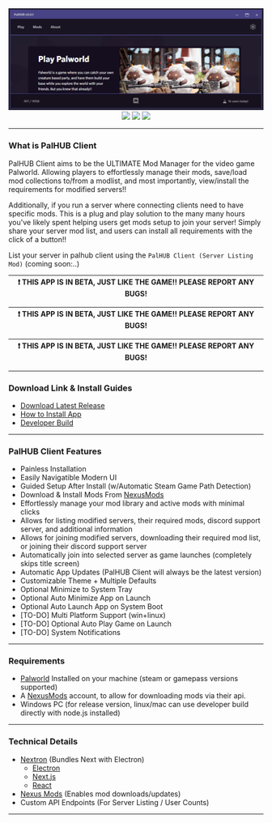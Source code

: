 

<div align="center">
    <img style="max-height: 256px; width: auto;" src="resources/palhub-client-header.png" title="Main Logo" />
    <div class="row">
        <img src="https://img.shields.io/github/downloads/Dekita/palhub-client/total?style=for-the-badge&logo=github">
        <a class="mx-2" href="https://discord.gg/WyTdramBkm" target="new">
        <img src="https://img.shields.io/discord/1132980259596271657?logo=discord&style=for-the-badge&logoColor=e4e4e4&label=Support%20Server"></a>
        <img src="https://img.shields.io/github/stars/Dekita/palhub-client?style=for-the-badge&logo=apache%20spark&logoColor=e4e4e4">
    </div>
</div>
<hr class="mt-1">


### What is PalHUB Client
PalHUB Client aims to be the ULTIMATE Mod Manager for the video game Palworld. Allowing players to effortlessly manage their mods, save/load mod collections to/from a modlist, and most importantly, view/install the requirements for modified servers!! 

Additionally, if you run a server where connecting clients need to have specific mods. This is a plug and play solution to the many many hours you've likely spent helping users get mods setup to join your server! Simply share your server mod list, and users can install all requirements with the click of a button!! 

List your server in palhub client using the `PalHUB Client (Server Listing Mod)` (coming soon:..)

| :exclamation: THIS APP IS IN BETA, JUST LIKE THE GAME!! PLEASE REPORT ANY BUGS! |
|---|

| :exclamation: THIS APP IS IN BETA, JUST LIKE THE GAME!! PLEASE REPORT ANY BUGS! |
|---|

| :exclamation: THIS APP IS IN BETA, JUST LIKE THE GAME!! PLEASE REPORT ANY BUGS! |
|---|
<hr class="mt-1">


### Download Link & Install Guides
- [Download Latest Release](./releases)
- [How to Install App](./resources/readme/install.md)
- [Developer Build](./resources/readme/install-dev.md)
<hr class="mt-1">


### PalHUB Client Features
- Painless Installation 
- Easily Navigatible Modern UI 
- Guided Setup After Install (w/Automatic Steam Game Path Detection)
- Download & Install Mods From [NexusMods](https://www.nexusmods.com/)
- Effortlessly manage your mod library and active mods with minimal clicks 
- Allows for listing modified servers, their required mods, discord support server, and additional information 
- Allows for joining modified servers, downloading their required mod list, or joining their discord support server
- Automatically join into selected server as game launches (completely skips title screen) 
- Automatic App Updates (PalHUB Client will always be the latest version)
- Customizable Theme + Multiple Defaults 
- Optional Minimize to System Tray
- Optional Auto Minimize App on Launch
- Optional Auto Launch App on System Boot
- [TO-DO] Multi Platform Support (win+linux)
- [TO-DO] Optional Auto Play Game on Launch
- [TO-DO] System Notifications
<hr class="mt-1">


### Requirements
- [Palworld](https://store.steampowered.com/app/1623730/Palworld/) Installed on your machine (steam or gamepass versions supported)
- A [NexusMods](https://www.nexusmods.com/) account, to allow for downloading mods via their api.
- Windows PC (for release version, linux/mac can use developer build directly with node.js installed)
<hr class="mt-1">


### Technical Details
- [Nextron](https://github.com/saltyshiomix/nextron) (Bundles Next with Electron)
    - [Electron](https://www.electronjs.org/)
    - [Next.js](https://nextjs.org/)
    - [React](https://react.dev/)
- [Nexus Mods](https://www.nexusmods.com/) (Enables mod downloads/updates) 
- Custom API Endpoints (For Server Listing / User Counts)
<hr class="mt-1">
